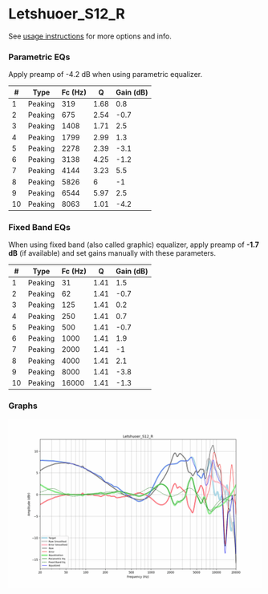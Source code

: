 # Letshuoer_S12_R
See [usage instructions](https://github.com/jaakkopasanen/AutoEq#usage) for more options and info.

### Parametric EQs
Apply preamp of -4.2 dB when using parametric equalizer.

|   # | Type    |   Fc (Hz) |    Q |   Gain (dB) |
|-----|---------|-----------|------|-------------|
|   1 | Peaking |       319 | 1.68 |         0.8 |
|   2 | Peaking |       675 | 2.54 |        -0.7 |
|   3 | Peaking |      1408 | 1.71 |         2.5 |
|   4 | Peaking |      1799 | 2.99 |         1.3 |
|   5 | Peaking |      2278 | 2.39 |        -3.1 |
|   6 | Peaking |      3138 | 4.25 |        -1.2 |
|   7 | Peaking |      4144 | 3.23 |         5.5 |
|   8 | Peaking |      5826 | 6    |        -1   |
|   9 | Peaking |      6544 | 5.97 |         2.5 |
|  10 | Peaking |      8063 | 1.01 |        -4.2 |

### Fixed Band EQs
When using fixed band (also called graphic) equalizer, apply preamp of **-1.7 dB** (if available) and set gains manually with these parameters.

|   # | Type    |   Fc (Hz) |    Q |   Gain (dB) |
|-----|---------|-----------|------|-------------|
|   1 | Peaking |        31 | 1.41 |         1.5 |
|   2 | Peaking |        62 | 1.41 |        -0.7 |
|   3 | Peaking |       125 | 1.41 |         0.2 |
|   4 | Peaking |       250 | 1.41 |         0.7 |
|   5 | Peaking |       500 | 1.41 |        -0.7 |
|   6 | Peaking |      1000 | 1.41 |         1.9 |
|   7 | Peaking |      2000 | 1.41 |        -1   |
|   8 | Peaking |      4000 | 1.41 |         2.1 |
|   9 | Peaking |      8000 | 1.41 |        -3.8 |
|  10 | Peaking |     16000 | 1.41 |        -1.3 |

### Graphs
![](./Letshuoer_S12_R.png)
